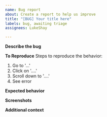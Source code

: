 ```yaml
---
name: Bug report
about: Create a report to help us improve
title: "[BUG] Your title here"
labels: bug, awaiting triage
assignees: LukeShay

---
```


**Describe the bug**

[comment]: <> (A clear and concise description of what the bug is.)

**To Reproduce**
Steps to reproduce the behavior:
1. Go to '...'
2. Click on '....'
3. Scroll down to '....'
4. See error

**Expected behavior**

[comment]: <> (A clear and concise description of what you expected to happen.)

**Screenshots**

[comment]: <> (If applicable, add screenshots to help explain your problem.)

**Additional context**

[comment]: <> (Add any other context about the problem here.)
